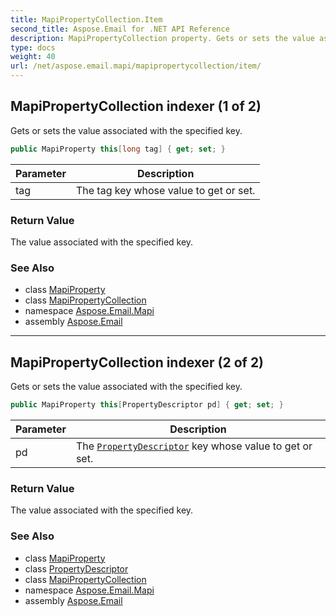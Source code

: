 ```yaml
---
title: MapiPropertyCollection.Item
second_title: Aspose.Email for .NET API Reference
description: MapiPropertyCollection property. Gets or sets the value associated with the specified key
type: docs
weight: 40
url: /net/aspose.email.mapi/mapipropertycollection/item/
---
```

## MapiPropertyCollection indexer (1 of 2)

Gets or sets the value associated with the specified key.

```csharp
public MapiProperty this[long tag] { get; set; }
```

| Parameter | Description |
| --- | --- |
| tag | The tag key whose value to get or set. |

### Return Value

The value associated with the specified key.

### See Also

* class [MapiProperty](../../mapiproperty/)
* class [MapiPropertyCollection](../)
* namespace [Aspose.Email.Mapi](../../mapipropertycollection/)
* assembly [Aspose.Email](../../../)

---

## MapiPropertyCollection indexer (2 of 2)

Gets or sets the value associated with the specified key.

```csharp
public MapiProperty this[PropertyDescriptor pd] { get; set; }
```

| Parameter | Description |
| --- | --- |
| pd | The [`PropertyDescriptor`](../../propertydescriptor/) key whose value to get or set. |

### Return Value

The value associated with the specified key.

### See Also

* class [MapiProperty](../../mapiproperty/)
* class [PropertyDescriptor](../../propertydescriptor/)
* class [MapiPropertyCollection](../)
* namespace [Aspose.Email.Mapi](../../mapipropertycollection/)
* assembly [Aspose.Email](../../../)


